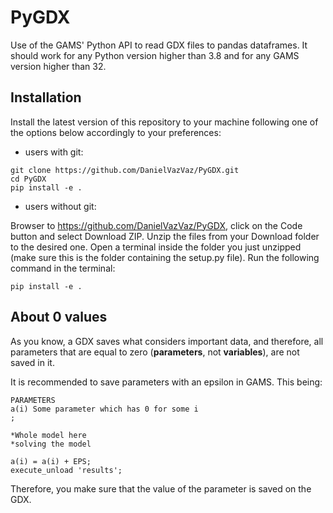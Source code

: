 # PyGDX
Use of the GAMS' Python API to read GDX files to pandas dataframes. It should work for any Python version higher than 3.8 and for any GAMS version higher than 32.

## Installation 
Install the latest version of this repository to your machine following one of the options below accordingly to your preferences:

- users with git:
```
git clone https://github.com/DanielVazVaz/PyGDX.git
cd PyGDX
pip install -e .
```
- users without git:

Browser to https://github.com/DanielVazVaz/PyGDX, click on the Code button and select Download ZIP. Unzip the files from your Download folder to the desired one. Open a terminal inside the folder you just unzipped (make sure this is the folder containing the setup.py file). Run the following command in the terminal:
```
pip install -e .
```

## About 0 values
As you know, a GDX saves what considers important data, and therefore, all parameters that are equal to zero (**parameters**, not **variables**), are not saved in it. 

It is recommended to save parameters with an epsilon in GAMS. This being:
```gams
PARAMETERS
a(i) Some parameter which has 0 for some i
;

*Whole model here
*solving the model

a(i) = a(i) + EPS;
execute_unload 'results';
```
Therefore, you make sure that the value of the parameter is saved on the GDX. 

